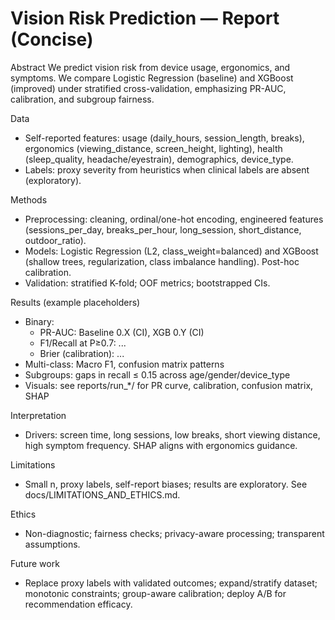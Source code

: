 # Vision Risk Prediction — Report (Concise)

Abstract
We predict vision risk from device usage, ergonomics, and symptoms. We compare Logistic Regression (baseline) and XGBoost (improved) under stratified cross-validation, emphasizing PR-AUC, calibration, and subgroup fairness.

Data
- Self-reported features: usage (daily_hours, session_length, breaks), ergonomics (viewing_distance, screen_height, lighting), health (sleep_quality, headache/eyestrain), demographics, device_type.
- Labels: proxy severity from heuristics when clinical labels are absent (exploratory).

Methods
- Preprocessing: cleaning, ordinal/one-hot encoding, engineered features (sessions_per_day, breaks_per_hour, long_session, short_distance, outdoor_ratio).
- Models: Logistic Regression (L2, class_weight=balanced) and XGBoost (shallow trees, regularization, class imbalance handling). Post-hoc calibration.
- Validation: stratified K-fold; OOF metrics; bootstrapped CIs.

Results (example placeholders)
- Binary:
  - PR-AUC: Baseline 0.X (CI), XGB 0.Y (CI)
  - F1/Recall at P≥0.7: ...
  - Brier (calibration): ...
- Multi-class: Macro F1, confusion matrix patterns
- Subgroups: gaps in recall ≤ 0.15 across age/gender/device_type
- Visuals: see reports/run_*/ for PR curve, calibration, confusion matrix, SHAP

Interpretation
- Drivers: screen time, long sessions, low breaks, short viewing distance, high symptom frequency. SHAP aligns with ergonomics guidance.

Limitations
- Small n, proxy labels, self-report biases; results are exploratory. See docs/LIMITATIONS_AND_ETHICS.md.

Ethics
- Non-diagnostic; fairness checks; privacy-aware processing; transparent assumptions.

Future work
- Replace proxy labels with validated outcomes; expand/stratify dataset; monotonic constraints; group-aware calibration; deploy A/B for recommendation efficacy.
